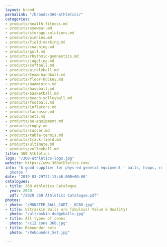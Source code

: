 ```yaml
---
layout: brand
permalink: "/brands/360-athletics/"
categories:
- products/health-fitness.md
- products/eyewear.md
- products/storage-solutions.md
- products/pinnies.md
- products/field-marking.md
- products/coaching.md
- products/golf.md
- products/rhythmic-gymnastics.md
- products/juggling.md
- products/softball.md
- products/pickleball.md
- products/team-handball.md
- products/floor-hockey.md
- products/badminton.md
- products/baseball.md
- products/basketball.md
- products/beach-volleyball.md
- products/football.md
- products/inflators.md
- products/lacrosse.md
- products/nets.md
- products/pe-equipment.md
- products/rugby.md
- products/soccer.md
- products/table-tennis.md
- products/track-field.md
- products/ultimate.md
- products/volleyball.md
title: 360 Athletics
logo: "/360-athletics-logo.jpg"
website: https://www.360athletics.com/
info: "A good supplier for phys-ed general equipment - balls, hoops, ropes etc\n\nThe
  photos "
date: '2019-03-29T22:13:46.000+00:00'
catalogues:
- title: 360 Athletics Catalogue
  year: 2020
  pdf: "/2020 360 Athletics Catalogue.pdf"
photos:
- photo: "/MONSTER_BALL_CART_-_BC80.jpg"
- title: Ultraskin Balls are fabulous! Value & Quality!
  photo: "/ultraskin dodgeballs.jpg"
- title: All types of cones
  photo: "/c12 cone 360.jpg"
- title: Rebounder sets
  photo: "/Rebounder_Set.jpg"

---
```

